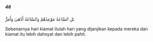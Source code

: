##### 46

<span class="ayah">بَلِ ٱلسَّاعَةُ مَوْعِدُهُمْ وَٱلسَّاعَةُ أَدْهَىٰ وَأَمَرُّ</span>

<span class="ayah_translation">Sebenarnya hari kiamat itulah hari yang dijanjikan kepada mereka dan kiamat itu lebih dahsyat dan lebih pahit.</span>
